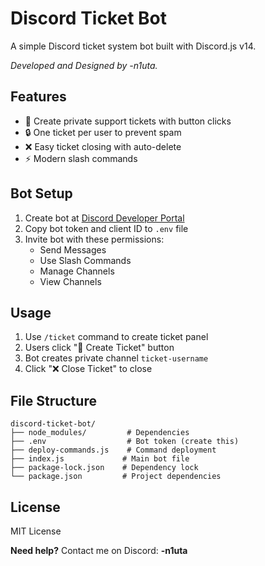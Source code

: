 # Discord Ticket Bot

A simple Discord ticket system bot built with Discord.js v14.

*Developed and Designed by -n1uta.*

## Features

- 🎫 Create private support tickets with button clicks
- 🔒 One ticket per user to prevent spam
- ❌ Easy ticket closing with auto-delete
- ⚡ Modern slash commands

## Bot Setup

1. Create bot at [Discord Developer Portal](https://discord.com/developers/applications)
2. Copy bot token and client ID to `.env` file
3. Invite bot with these permissions:
   - Send Messages
   - Use Slash Commands
   - Manage Channels
   - View Channels

## Usage

1. Use `/ticket` command to create ticket panel
2. Users click "🎫 Create Ticket" button
3. Bot creates private channel `ticket-username`
4. Click "❌ Close Ticket" to close

## File Structure

```
discord-ticket-bot/
├── node_modules/         # Dependencies
├── .env                  # Bot token (create this)
├── deploy-commands.js    # Command deployment
├── index.js             # Main bot file
├── package-lock.json    # Dependency lock
└── package.json         # Project dependencies
```

## License

MIT License

**Need help?** Contact me on Discord: **-n1uta**